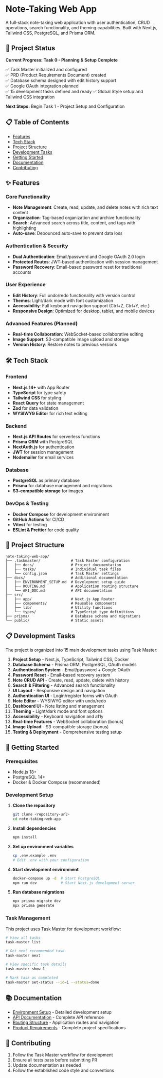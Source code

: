 # Note-Taking Web App

A full-stack note-taking web application with user authentication, CRUD operations, search functionality, and theming capabilities. Built with Next.js, Tailwind CSS, PostgreSQL, and Prisma ORM.

## 🚀 Project Status

**Current Progress: Task 0 - Planning & Setup Complete**

✅ Task Master initialized and configured  
✅ PRD (Product Requirements Document) created  
✅ Database schema designed with edit history support  
✅ Google OAuth integration planned  
✅ 15 development tasks defined and ready
✅ Global Style setup and Tailwind CSS integration

**Next Steps:** Begin Task 1 - Project Setup and Configuration

## 📋 Table of Contents

- [Features](#features)
- [Tech Stack](#tech-stack)
- [Project Structure](#project-structure)
- [Development Tasks](#development-tasks)
- [Getting Started](#getting-started)
- [Documentation](#documentation)
- [Contributing](#contributing)

## ✨ Features

### Core Functionality

- **Note Management**: Create, read, update, and delete notes with rich text content
- **Organization**: Tag-based organization and archive functionality
- **Search**: Advanced search across title, content, and tags with highlighting
- **Auto-save**: Debounced auto-save to prevent data loss

### Authentication & Security

- **Dual Authentication**: Email/password and Google OAuth 2.0 login
- **Protected Routes**: JWT-based authentication with session management
- **Password Recovery**: Email-based password reset for traditional accounts

### User Experience

- **Edit History**: Full undo/redo functionality with version control
- **Themes**: Light/dark mode with font customization
- **Accessibility**: Full keyboard navigation support (Ctrl+Z, Ctrl+Y, etc.)
- **Responsive Design**: Optimized for desktop, tablet, and mobile devices

### Advanced Features (Planned)

- **Real-time Collaboration**: WebSocket-based collaborative editing
- **Image Support**: S3-compatible image upload and storage
- **Version History**: Restore notes to previous versions

## 🛠 Tech Stack

### Frontend

- **Next.js 14+** with App Router
- **TypeScript** for type safety
- **Tailwind CSS** for styling
- **React Query** for state management
- **Zod** for data validation
- **WYSIWYG Editor** for rich text editing

### Backend

- **Next.js API Routes** for serverless functions
- **Prisma ORM** with PostgreSQL
- **NextAuth.js** for authentication
- **JWT** for session management
- **Nodemailer** for email services

### Database

- **PostgreSQL** as primary database
- **Prisma** for database management and migrations
- **S3-compatible storage** for images

### DevOps & Testing

- **Docker Compose** for development environment
- **GitHub Actions** for CI/CD
- **Vitest** for testing
- **ESLint & Prettier** for code quality

## 📁 Project Structure

```
note-taking-web-app/
├── .taskmaster/              # Task Master configuration
│   ├── docs/                 # Project documentation
│   ├── tasks/                # Individual task files
│   └── config.json           # Task Master settings
├── docs/                     # Additional documentation
│   ├── ENVIRONMENT_SETUP.md  # Development setup guide
│   ├── ROUTING.md            # Application routing structure
│   └── API_DOC.md            # API documentation
├── src/
│   ├── app/                  # Next.js App Router
│   ├── components/           # Reusable components
│   ├── lib/                  # Utility functions
│   └── types/                # TypeScript type definitions
├── prisma/                   # Database schema and migrations
└── public/                   # Static assets
```

## 📋 Development Tasks

The project is organized into 15 main development tasks using Task Master:

1. **Project Setup** - Next.js, TypeScript, Tailwind CSS, Docker
2. **Database Schema** - Prisma ORM, PostgreSQL, OAuth models
3. **Authentication System** - Email/password + Google OAuth
4. **Password Reset** - Email-based recovery system
5. **Note CRUD API** - Create, read, update, delete with history
6. **Search & Filtering** - Advanced search functionality
7. **UI Layout** - Responsive design and navigation
8. **Authentication UI** - Login/register forms with OAuth
9. **Note Editor** - WYSIWYG editor with undo/redo
10. **Dashboard UI** - Note listing and management
11. **Theming** - Light/dark mode and font options
12. **Accessibility** - Keyboard navigation and a11y
13. **Real-time Features** - WebSocket collaboration (bonus)
14. **Image Upload** - S3-compatible storage (bonus)
15. **Testing & Deployment** - Comprehensive testing setup

## 🚀 Getting Started

### Prerequisites

- Node.js 18+
- PostgreSQL 14+
- Docker & Docker Compose (recommended)

### Development Setup

1. **Clone the repository**

   ```bash
   git clone <repository-url>
   cd note-taking-web-app
   ```

2. **Install dependencies**

   ```bash
   npm install
   ```

3. **Set up environment variables**

   ```bash
   cp .env.example .env
   # Edit .env with your configuration
   ```

4. **Start development environment**

   ```bash
   docker-compose up -d  # Start PostgreSQL
   npm run dev           # Start Next.js development server
   ```

5. **Run database migrations**
   ```bash
   npx prisma migrate dev
   npx prisma generate
   ```

### Task Management

This project uses Task Master for development workflow:

```bash
# View all tasks
task-master list

# Get next recommended task
task-master next

# View specific task details
task-master show 1

# Mark task as completed
task-master set-status --id=1 --status=done
```

## 📚 Documentation

- [Environment Setup](./docs/ENVIRONMENT_SETUP.md) - Detailed development setup
- [API Documentation](./docs/API_DOC.md) - Complete API reference
- [Routing Structure](./docs/ROUTING.md) - Application routes and navigation
- [Product Requirements](./docs/prd.md) - Complete project specifications

## 🤝 Contributing

1. Follow the Task Master workflow for development
2. Ensure all tests pass before submitting PR
3. Update documentation as needed
4. Follow the established code style and conventions
